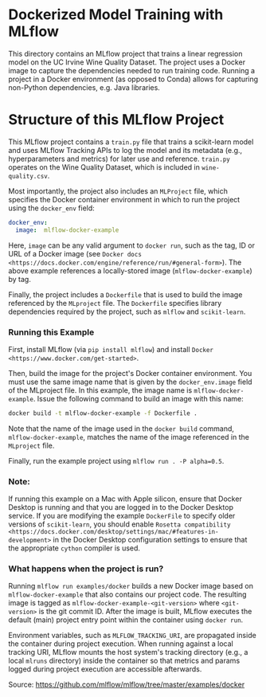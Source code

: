 # Dockerized Model Training with MLflow
This directory contains an MLflow project that trains a linear regression model on the UC Irvine
Wine Quality Dataset. The project uses a Docker image to capture the dependencies needed to run
training code. Running a project in a Docker environment (as opposed to Conda) allows for capturing
non-Python dependencies, e.g. Java libraries. 

# Structure of this MLflow Project

This MLflow project contains a ``train.py`` file that trains a scikit-learn model and uses
MLflow Tracking APIs to log the model and its metadata (e.g., hyperparameters and metrics)
for later use and reference. ``train.py`` operates on the Wine Quality Dataset, which is included
in ``wine-quality.csv``.

Most importantly, the project also includes an ``MLProject`` file, which specifies the Docker
container environment in which to run the project using the ``docker_env`` field:

```yaml
docker_env:
  image:  mlflow-docker-example
```

Here, ``image`` can be any valid argument to ``docker run``, such as the tag, ID or URL of a Docker
image (see `Docker docs <https://docs.docker.com/engine/reference/run/#general-form>`). The above
example references a locally-stored image (``mlflow-docker-example``) by tag.

Finally, the project includes a ``Dockerfile`` that is used to build the image referenced by the
``MLproject`` file. The ``Dockerfile`` specifies library dependencies required by the project, such
as ``mlflow`` and ``scikit-learn``.

### Running this Example

First, install MLflow (via ``pip install mlflow``) and install
`Docker <https://www.docker.com/get-started>`.

Then, build the image for the project's Docker container environment. You must use the same image
name that is given by the ``docker_env.image`` field of the MLproject file. In this example, the
image name is ``mlflow-docker-example``. Issue the following command to build an image with this
name:

```bash
docker build -t mlflow-docker-example -f Dockerfile .
```

Note that the name of the image used in the ``docker build`` command, ``mlflow-docker-example``,
matches the name of the image referenced in the ``MLproject`` file.

Finally, run the example project using ``mlflow run . -P alpha=0.5``.

### Note:
If running this example on a Mac with Apple silicon, ensure that Docker Desktop is running and that you are logged in to the Docker Desktop service.
If you are modifying the example ``DockerFile`` to specify older versions of ``scikit-learn``,
you should enable `Rosetta compatibility <https://docs.docker.com/desktop/settings/mac/#features-in-development>`
in the Docker Desktop configuration settings to ensure that the appropriate ``cython`` compiler is used.

### What happens when the project is run?

Running ``mlflow run examples/docker`` builds a new Docker image based on ``mlflow-docker-example``
that also contains our project code. The resulting image is tagged as
``mlflow-docker-example-<git-version>`` where ``<git-version>`` is the git commit ID. After the image is
built, MLflow executes the default (main) project entry point within the container using ``docker run``.

Environment variables, such as ``MLFLOW_TRACKING_URI``, are propagated inside the container during
project execution. When running against a local tracking URI, MLflow mounts the host system's
tracking directory (e.g., a local ``mlruns`` directory) inside the container so that metrics and
params logged during project execution are accessible afterwards.


Source: https://github.com/mlflow/mlflow/tree/master/examples/docker